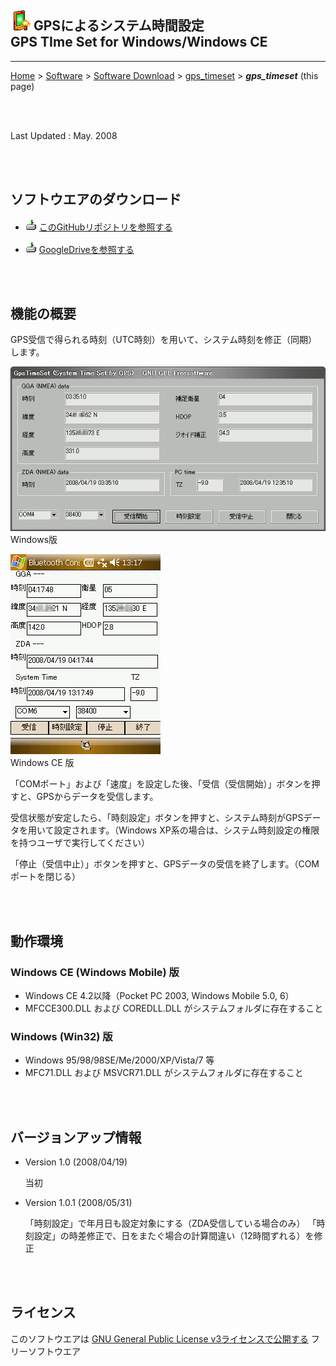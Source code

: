 ## ![icon](readme_pics/softdown-ico-BacklightControl.png)  GPSによるシステム時間設定<br/>GPS TIme Set for Windows/Windows CE<!-- omit in toc -->

---
[Home](https://oasis3855.github.io/webpage/) > [Software](https://oasis3855.github.io/webpage/software/index.html) > [Software Download](https://oasis3855.github.io/webpage/software/software-download.html) > [gps_timeset](../gps_timeset/README.md) > ***gps_timeset*** (this page)

<br />
<br />

Last Updated : May. 2008

<br />
<br />

## ソフトウエアのダウンロード

- ![download icon](../readme_pics/soft-ico-download-darkmode.gif)   [このGitHubリポジトリを参照する](../gps_timeset/download) 

- ![download icon](../readme_pics/soft-ico-download-darkmode.gif)   [GoogleDriveを参照する](https://drive.google.com/drive/folders/0B7BSijZJ2TAHZWFjZmEyNzQtOTQ4Zi00YTQ3LWI3NjEtY2YzZDlhZGJjNzcx?resourcekey=0-aYUOr8PbrWYa_BRisyOOKg) 

<br />
<br />

## 機能の概要

GPS受信で得られる時刻（UTC時刻）を用いて、システム時刻を修正（同期）します。 

![Windows 版](readme_pics/soft-wm-gpstime-dlg02.png)
<br/>Windows版

![Windows CE 版](readme_pics/soft-wm-gpstime-dlg01.png)
<br/>Windows CE 版

「COMポート」および「速度」を設定した後、「受信（受信開始）」ボタンを押すと、GPSからデータを受信します。

受信状態が安定したら、「時刻設定」ボタンを押すと、システム時刻がGPSデータを用いて設定されます。（Windows XP系の場合は、システム時刻設定の権限を持つユーザで実行してください）

「停止（受信中止）」ボタンを押すと、GPSデータの受信を終了します。（COMポートを閉じる）

<br />
<br />

## 動作環境

### Windows CE (Windows Mobile) 版

- Windows CE 4.2以降（Pocket PC 2003, Windows Mobile 5.0, 6） 
- MFCCE300.DLL および COREDLL.DLL がシステムフォルダに存在すること 

### Windows (Win32) 版

- Windows 95/98/98SE/Me/2000/XP/Vista/7 等 
- MFC71.DLL および MSVCR71.DLL がシステムフォルダに存在すること 

<br />
<br />

## バージョンアップ情報

-  Version 1.0 (2008/04/19) 

    当初

-  Version 1.0.1 (2008/05/31)

    「時刻設定」で年月日も設定対象にする（ZDA受信している場合のみ） 
    「時刻設定」の時差修正で、日をまたぐ場合の計算間違い（12時間ずれる）を修正 

<br />
<br />

## ライセンス

このソフトウエアは [GNU General Public License v3ライセンスで公開する](https://gpl.mhatta.org/gpl.ja.html) フリーソフトウエア

